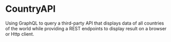 # CountryAPI
Using GraphQL to query a third-party API that displays data of all countries of the world 
while providing a REST endpoints to display result on a browser or Http client.